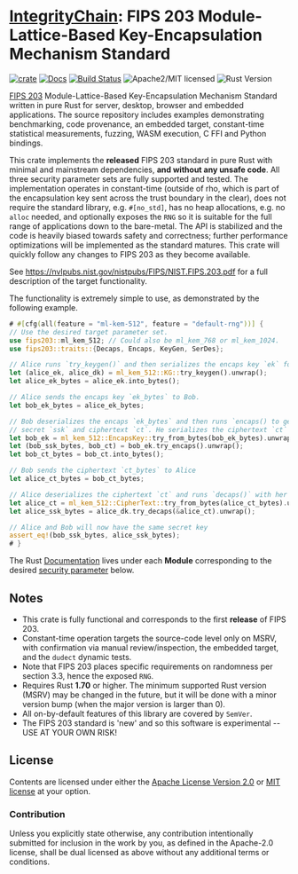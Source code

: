 # [IntegrityChain]: FIPS 203 Module-Lattice-Based Key-Encapsulation Mechanism Standard

[![crate][crate-image]][crate-link]
[![Docs][docs-image]][docs-link]
[![Build Status][build-image]][build-link]
![Apache2/MIT licensed][license-image]
![Rust Version][rustc-image]

[FIPS 203] Module-Lattice-Based Key-Encapsulation Mechanism Standard written in pure Rust for server, desktop, browser 
and embedded applications. The source repository includes examples demonstrating benchmarking, code provenance, an 
embedded target, constant-time statistical measurements, fuzzing, WASM execution, C FFI and Python bindings.

This crate implements the **released** FIPS 203 standard in pure Rust with minimal and mainstream dependencies, **and 
without any unsafe code**. All three security parameter sets are fully supported and tested. The implementation operates
in constant-time (outside of rho, which is part of the encapsulation key sent across the trust boundary in the clear), 
does not require the standard library, e.g. `#[no_std]`, has no heap allocations, e.g. no `alloc` needed, and optionally 
exposes the `RNG` so it is suitable for the full range of applications down to the bare-metal. The API is stabilized 
and the code is heavily biased towards safety and correctness; further performance optimizations will be implemented 
as the standard matures. This crate will quickly follow any changes to FIPS 203 as they become available.

See <https://nvlpubs.nist.gov/nistpubs/FIPS/NIST.FIPS.203.pdf> for a full description of the target functionality.

The functionality is extremely simple to use, as demonstrated by the following example.

~~~rust
# #[cfg(all(feature = "ml-kem-512", feature = "default-rng"))] {
// Use the desired target parameter set.
use fips203::ml_kem_512; // Could also be ml_kem_768 or ml_kem_1024. 
use fips203::traits::{Decaps, Encaps, KeyGen, SerDes};

// Alice runs `try_keygen()` and then serializes the encaps key `ek` for Bob (to bytes).
let (alice_ek, alice_dk) = ml_kem_512::KG::try_keygen().unwrap();
let alice_ek_bytes = alice_ek.into_bytes();

// Alice sends the encaps key `ek_bytes` to Bob.
let bob_ek_bytes = alice_ek_bytes;

// Bob deserializes the encaps `ek_bytes` and then runs `encaps() to get the shared 
// secret `ssk` and ciphertext `ct`. He serializes the ciphertext `ct` for Alice (to bytes).
let bob_ek = ml_kem_512::EncapsKey::try_from_bytes(bob_ek_bytes).unwrap();
let (bob_ssk_bytes, bob_ct) = bob_ek.try_encaps().unwrap();
let bob_ct_bytes = bob_ct.into_bytes();

// Bob sends the ciphertext `ct_bytes` to Alice
let alice_ct_bytes = bob_ct_bytes;

// Alice deserializes the ciphertext `ct` and runs `decaps()` with her decaps key
let alice_ct = ml_kem_512::CipherText::try_from_bytes(alice_ct_bytes).unwrap();
let alice_ssk_bytes = alice_dk.try_decaps(&alice_ct).unwrap();

// Alice and Bob will now have the same secret key
assert_eq!(bob_ssk_bytes, alice_ssk_bytes);
# }
~~~

The Rust [Documentation][docs-link] lives under each **Module** corresponding to the desired
[security parameter](#modules) below.

## Notes

* This crate is fully functional and corresponds to the first **release** of FIPS 203.
* Constant-time operation targets the source-code level only on MSRV, with confirmation via 
  manual review/inspection, the embedded target, and the `dudect` dynamic tests.
* Note that FIPS 203 places specific requirements on randomness per section 3.3, hence the exposed `RNG`.
* Requires Rust **1.70** or higher. The minimum supported Rust version (MSRV) may be changed in the future,
  but it will be done with a minor version bump (when the major version is larger than 0).
* All on-by-default features of this library are covered by `SemVer`.
* The FIPS 203 standard is 'new' and so this software is experimental -- USE AT YOUR OWN RISK!

## License

Contents are licensed under either the [Apache License Version 2.0](http://www.apache.org/licenses/LICENSE-2.0)
or [MIT license](http://opensource.org/licenses/MIT) at your option.

### Contribution

Unless you explicitly state otherwise, any contribution intentionally submitted for inclusion in the work by you, as
defined in the Apache-2.0 license, shall be dual licensed as above without any additional terms or conditions.

[//]: # (badges)

[crate-image]: https://img.shields.io/crates/v/fips203

[crate-link]: https://crates.io/crates/fips203

[docs-image]: https://docs.rs/fips203/badge.svg

[docs-link]: https://docs.rs/fips203/

[build-image]: https://github.com/integritychain/fips203/workflows/test/badge.svg

[build-link]: https://github.com/integritychain/fips203/actions?query=workflow%3Atest
[license-image]: https://img.shields.io/badge/license-Apache2.0/MIT-blue.svg

[rustc-image]: https://img.shields.io/badge/rustc-1.70+-blue.svg

[//]: # (general links)

[IntegrityChain]: https://github.com/integritychain/
[FIPS 203]: https://csrc.nist.gov/pubs/fips/203/ipd
